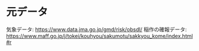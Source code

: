 # 元データ
気象データ: https://www.data.jma.go.jp/gmd/risk/obsdl/
稲作の確報データ: https://www.maff.go.jp/j/tokei/kouhyou/sakumotu/sakkyou_kome/index.html#r
